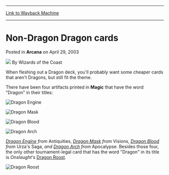 
---
[Link to Wayback Machine](https://web.archive.org/web/20210429025259/https://magic.wizards.com/en/articles/archive/non-dragon-dragon-cards-2003-04-29)

[_metadata_:author]:- "Wizards of the Coast"
[_metadata_:description]:- "When fleshing out a Dragon deck, you'll probably want some cheaper cards that aren't Dragons, but still fit the theme. There have been four artifacts printed in Magic that have the word `Dragon` in their titles:   Dragon Engine from Antiquities, Dragon Mask from Visions, Dragon Blood from Urza's Saga, and Dragon Arch from Apocalypse. Besides those four, the only other"
[_metadata_:generator]:- "Drupal 7 (http://drupal.org)"
[_metadata_:node]:- "605506"
[_metadata_:publish_date]:- "2003-04-29"
[_metadata_:source]:- "div-main-content"
[_metadata_:title]:- "Non-Dragon Dragon cards"
[_metadata_:wayback_capture_timestamp]:- "2021-04-29 02:52:59"
[_metadata_:wayback_raw_url]:- "https://web.archive.org/web/20210429025259id_/https://magic.wizards.com/en/articles/archive/non-dragon-dragon-cards-2003-04-29"
[_metadata_:wayback_url]:- "https://magic.wizards.com/en/articles/archive/non-dragon-dragon-cards-2003-04-29"
---


Non-Dragon Dragon cards
=======================



 Posted in **Arcana**
 on April 29, 2003 






![](https://media.magic.wizards.com/styles/auth_small/public/images/person/wizards_author.jpg)
By Wizards of the Coast












When fleshing out a Dragon deck, you'll probably want some cheaper cards that aren't Dragons, but still fit the theme.


There have been four artifacts printed in **Magic** that have the word "Dragon" in their titles:




![Dragon Engine](http://gatherer.wizards.com/Handlers/Image.ashx?type=card&name=Dragon+Engine)

![Dragon Mask](http://gatherer.wizards.com/Handlers/Image.ashx?type=card&name=Dragon+Mask)



![Dragon Blood](http://gatherer.wizards.com/Handlers/Image.ashx?type=card&name=Dragon+Blood)

![Dragon Arch](http://gatherer.wizards.com/Handlers/Image.ashx?type=card&name=Dragon+Arch)

*[Dragon Engine](http://gatherer.wizards.com/Pages/Card/Details.aspx?name=Dragon+Engine) from* Antiquities, *[Dragon Mask](http://gatherer.wizards.com/Pages/Card/Details.aspx?name=Dragon+Mask) from* Visions, *[Dragon Blood](http://gatherer.wizards.com/Pages/Card/Details.aspx?name=Dragon+Blood) from* Urza's Saga, *and [Dragon Arch](http://gatherer.wizards.com/Pages/Card/Details.aspx?name=Dragon+Arch) from* Apocalypse.
Besides those four, the only other tournament-legal card that has the word "Dragon" in its title is *Onslaught*'s [Dragon Roost](http://gatherer.wizards.com/Pages/Card/Details.aspx?name=Dragon+Roost).



![Dragon Roost](http://gatherer.wizards.com/Handlers/Image.ashx?type=card&name=Dragon+Roost)







